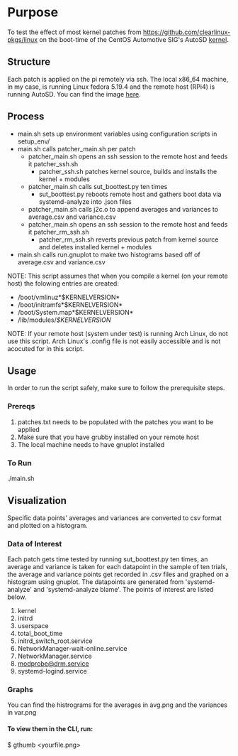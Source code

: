 # Purpose
To test the effect of most kernel patches from https://github.com/clearlinux-pkgs/linux on the boot-time of the CentOS Automotive SIG's AutoSD [kernel](https://gitlab.com/CentOS/automotive/src/kernel/kernel-automotive-9).

## Structure
Each patch is applied on the pi remotely via ssh. The local x86_64 machine, in my case, is running Linux fedora 5.19.4 and the remote host (RPi4) is running AutoSD. You can find the image [here](https://autosd.sig.centos.org/AutoSD-9/nightly/non-sample-images/).

## Process
- main.sh sets up environment variables using configuration scripts in setup_env/
- main.sh calls patcher_main.sh per patch
	- patcher_main.sh opens an ssh session to the remote host and feeds it patcher_ssh.sh
		- patcher_ssh.sh patches kernel source, builds and installs the kernel + modules
	- patcher_main.sh calls sut_boottest.py ten times
		- sut_boottest.py reboots remote host and gathers boot data via systemd-analyze into .json files
	- patcher_main.sh calls j2c.o to append averages and variances to average.csv and variance.csv
	- patcher_main.sh opens an ssh session to the remote host and feeds it patcher_rm_ssh.sh
		- patcher_rm_ssh.sh reverts previous patch from kernel source and deletes installed kernel + modules
- main.sh calls run.gnuplot to make two histograms based off of average.csv and variance.csv

NOTE: This script assumes that when you compile a kernel (on your remote host) the folowing entries are created:
- /boot/vmlinuz*$KERNELVERSION*
- /boot/initramfs*$KERNELVERSION*
- /boot/System.map*$KERNELVERSION*
- /lib/modules/*$KERNELVERSION*

NOTE: If your remote host (system under test) is running Arch Linux, do not use this script. Arch Linux's .config file is not easily accessible and is not acocuted for in this script.

## Usage
In order to run the script safely, make sure to follow the prerequisite steps.

### Prereqs
1. patches.txt needs to be populated with the patches you want to be applied
2. Make sure that you have grubby installed on your remote host
3. The local machine needs to have gnuplot installed

### To Run
./main.sh

## Visualization
Specific data points' averages and variances are converted to csv format and plotted on a histogram.

### Data of Interest
Each patch gets time tested by running sut_boottest.py ten times, an average and variance is taken for each datapoint in the sample of ten trials, the average and variance points get recorded in .csv files and graphed on a histogram using gnuplot. The datapoints are generated from 'systemd-analyze' and 'systemd-analyze blame'. The points of interest are listed below.
1. kernel
2. initrd
3. userspace
4. total_boot_time
5. initrd_switch_root.service
6. NetworkManager-wait-online.service
7. NetworkManager.service
8. modprobe@drm.service
9. systemd-logind.service

### Graphs
You can find the histrograms for the averages in avg.png and the variances in var.png

#### To view them in the CLI, run:
$ gthumb <yourfile.png>
